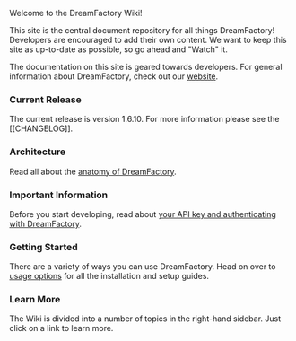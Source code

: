 Welcome to the DreamFactory Wiki!

This site is the central document repository for all things DreamFactory! Developers are encouraged to add their own content. We want to keep this site as up-to-date as possible, so go ahead and "Watch" it.

The documentation on this site is geared towards developers. For general information about DreamFactory, check out our [website](http://www.dreamfactory.com).

### Current Release
The current release is version 1.6.10. For more information please see the [[CHANGELOG]].

### Architecture

Read all about the [anatomy of DreamFactory](DreamFactory-Overview).

### Important Information

Before you start developing, read about [your API key and authenticating with DreamFactory](Important-Information).

### Getting Started

There are a variety of ways you can use DreamFactory. Head on over to [usage options](Usage-Options) for all the installation and setup guides.

### Learn More

The Wiki is divided into a number of topics in the right-hand sidebar. Just click on a link to learn more.
